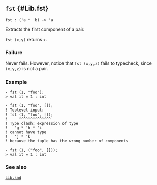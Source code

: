 ## `fst` {#Lib.fst}


```
fst : ('a * 'b) -> 'a
```



Extracts the first component of a pair.


`fst (x,y)` returns `x`.

### Failure

Never fails. However, notice that `fst (x,y,z)` fails to typecheck, since
`(x,y,z)` is not a pair.

### Example

    
    - fst (1, "foo");
    > val it = 1 : int
    
    - fst (1, "foo", []);
    ! Toplevel input:
    ! fst (1, "foo", []);
    !     ^^^^^^^^^^^^^^
    ! Type clash: expression of type
    !   'g * 'h * 'i
    ! cannot have type
    !   'j * 'k
    ! because the tuple has the wrong number of components
    
    - fst (1, ("foo", []));
    > val it = 1 : int
    



### See also

[`Lib.snd`](#Lib.snd)

